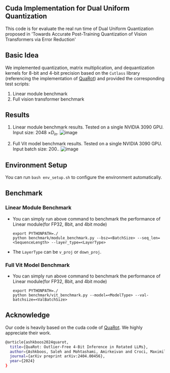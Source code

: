 ## Cuda Implementation for Dual Uniform Quantization

This code is for evaluate the real run time of Dual Uniform Quantization proposed in 'Towards Accurate Post-Training Quantization of Vision Transformers via Error Reduction'

## Basic Idea

We implemented quantization, matrix multiplication, and dequantization kernels for 8-bit and 4-bit precision based on the `Cutlass` library (referencing the implementation of [QuaRot](https://github.com/spcl/QuaRot)) and provided the corresponding test scripts:
1. Linear module benchmark
2. Full vision transformer benchmark

## Results

1. Linear module benchmark results. Tested on a single NVIDIA 3090 GPU. Input size: 2048 $\times D_{in}$.
   ![image](https://github.com/user-attachments/assets/73014e1e-f544-4020-93cd-3c389c1f81d1)

2. Full Vit model benchmark results. Tested on a single NVIDIA 3090 GPU. Input batch size: 200..
   ![image](https://github.com/user-attachments/assets/c8675f41-11f7-4eb4-ae6d-54da12907e40)


## Environment Setup

You can run `bash env_setup.sh` to configure the environment automatically.

## Benchmark

### Linear Module Benchmark

- You can simply run above command to benchmark the performance of Linear module(for FP32, 8bit, and 4bit mode)

  ```
  export PYTHONPATH=./
  python benchmark/module_benchmark.py --bsz=<BatchSize> --seq_len=<SequenceLength> --layer_type=<LayerType>
  ```
- The `LayerType` can be `v_proj` or `down_proj`.

### Full Vit Model Benchmark

- You can simply run above command to benchmark the performance of Linear module(for FP32, 8bit, and 4bit mode)

  ```
  export PYTHONPATH=./
  python benchmark/vit_benchmark.py --model=<ModelType> --val-batchsize=<ValBatchSize>
  ```

## Acknowledge

Our code is heavily based on the cuda code of [QuaRot](https://github.com/spcl/QuaRot). We highly appreciate their work.

```bash
@article{ashkboos2024quarot,
  title={QuaRot: Outlier-Free 4-Bit Inference in Rotated LLMs},
  author={Ashkboos, Saleh and Mohtashami, Amirkeivan and Croci, Maximilian L and Li, Bo and Jaggi, Martin and Alistarh, Dan and Hoefler, Torsten and Hensman, James},
  journal={arXiv preprint arXiv:2404.00456},
  year={2024}
}
```

